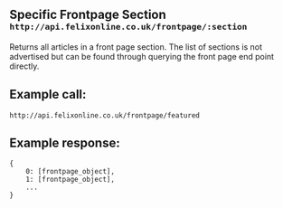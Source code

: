 <div class="page-header">
    <h2>Specific Frontpage Section <small><code>http://api.felixonline.co.uk/frontpage/:section</code></small></h2>
</div>

Returns all articles in a front page section. The list of sections is not advertised but can be found through querying the front page end point directly.

## Example call:
`http://api.felixonline.co.uk/frontpage/featured`

## Example response:
    {
        0: [frontpage_object],
        1: [frontpage_object],
        ...
    }
